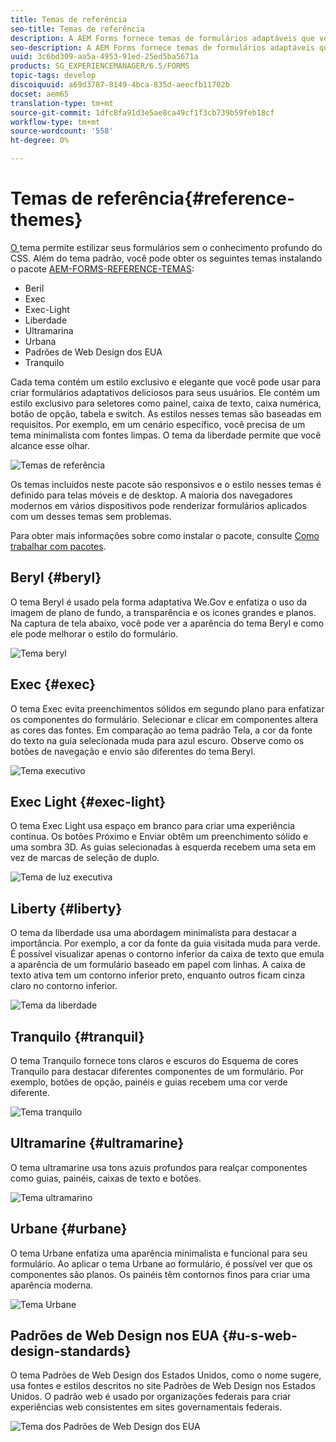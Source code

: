 ```yaml
---
title: Temas de referência
seo-title: Temas de referência
description: A AEM Forms fornece temas de formulários adaptáveis que você pode obter da Distribuição de software e usar para criar um estilo de formulário.
seo-description: A AEM Forms fornece temas de formulários adaptáveis que você pode obter da Distribuição de software e usar para criar um estilo de formulário.
uuid: 3c6bd309-aa5a-4953-91ed-25ed5ba5671a
products: SG_EXPERIENCEMANAGER/6.5/FORMS
topic-tags: develop
discoiquuid: a69d3787-8149-4bca-835d-aeecfb11702b
docset: aem65
translation-type: tm+mt
source-git-commit: 1dfc8fa91d3e5ae8ca49cf1f3cb739b59feb18cf
workflow-type: tm+mt
source-wordcount: '558'
ht-degree: 0%

---
```



# Temas de referência{#reference-themes}

[O ](../../forms/using/themes.md) tema permite estilizar seus formulários sem o conhecimento profundo do CSS. Além do tema padrão, você pode obter os seguintes temas instalando o pacote [AEM-FORMS-REFERENCE-TEMAS](https://www.adobeaemcloud.com/content/marketplace/marketplaceProxy.html?packagePath=/content/companies/public/adobe/packages/cq630/fd/AEM-FORMS-6.3-REFERENCE-THEMES):

* Beril
* Exec
* Exec-Light
* Liberdade
* Ultramarina
* Urbana
* Padrões de Web Design dos EUA
* Tranquilo

Cada tema contém um estilo exclusivo e elegante que você pode usar para criar formulários adaptativos deliciosos para seus usuários. Ele contém um estilo exclusivo para seletores como painel, caixa de texto, caixa numérica, botão de opção, tabela e switch. As estilos nesses temas são baseadas em requisitos. Por exemplo, em um cenário específico, você precisa de um tema minimalista com fontes limpas. O tema da liberdade permite que você alcance esse olhar.

![Temas de referência](assets/ref-themes.png)

Os temas incluídos neste pacote são responsivos e o estilo nesses temas é definido para telas móveis e de desktop. A maioria dos navegadores modernos em vários dispositivos pode renderizar formulários aplicados com um desses temas sem problemas.

Para obter mais informações sobre como instalar o pacote, consulte [Como trabalhar com pacotes](/help/sites-administering/package-manager.md).

## Beryl {#beryl}

O tema Beryl é usado pela forma adaptativa We.Gov e enfatiza o uso da imagem de plano de fundo, a transparência e os ícones grandes e planos. Na captura de tela abaixo, você pode ver a aparência do tema Beryl e como ele pode melhorar o estilo do formulário.

![Tema beryl](assets/beryl.png)

<!--[Click to enlarge

](assets/beryl-1.png)-->

## Exec {#exec}

O tema Exec evita preenchimentos sólidos em segundo plano para enfatizar os componentes do formulário. Selecionar e clicar em componentes altera as cores das fontes. Em comparação ao tema padrão Tela, a cor da fonte do texto na guia selecionada muda para azul escuro. Observe como os botões de navegação e envio são diferentes do tema Beryl.

![Tema executivo](assets/exec.png)

<!--[Click to enlarge

](assets/exec-1.png)-->

## Exec Light {#exec-light}

O tema Exec Light usa espaço em branco para criar uma experiência contínua. Os botões Próximo e Enviar obtêm um preenchimento sólido e uma sombra 3D. As guias selecionadas à esquerda recebem uma seta em vez de marcas de seleção de duplo.

![Tema de luz executiva](assets/exec-light.png)

<!--[Click to enlarge

](assets/exec-light-1.png)-->

## Liberty {#liberty}

O tema da liberdade usa uma abordagem minimalista para destacar a importância. Por exemplo, a cor da fonte da guia visitada muda para verde. É possível visualizar apenas o contorno inferior da caixa de texto que emula a aparência de um formulário baseado em papel com linhas. A caixa de texto ativa tem um contorno inferior preto, enquanto outros ficam cinza claro no contorno inferior.

![Tema da liberdade](assets/liberty.png)

<!--[Click to enlarge

](assets/liberty-1.png)-->

## Tranquilo {#tranquil}

O tema Tranquilo fornece tons claros e escuros do Esquema de cores Tranquilo para destacar diferentes componentes de um formulário. Por exemplo, botões de opção, painéis e guias recebem uma cor verde diferente.

![Tema tranquilo](assets/tranquil.png)

<!--[Click to enlarge

](assets/tranquil-1.png)-->

## Ultramarine {#ultramarine}

O tema ultramarine usa tons azuis profundos para realçar componentes como guias, painéis, caixas de texto e botões.

![Tema ultramarino](assets/ultramarine.png)

<!--[Click to enlarge](assets/ultramarine-1.png)-->

## Urbane {#urbane}

O tema Urbane enfatiza uma aparência minimalista e funcional para seu formulário. Ao aplicar o tema Urbane ao formulário, é possível ver que os componentes são planos. Os painéis têm contornos finos para criar uma aparência moderna.

![Tema Urbane](assets/urbane.png)

<!--[Click to enlarge

](assets/urbane-1.png)-->

## Padrões de Web Design nos EUA {#u-s-web-design-standards}

O tema Padrões de Web Design dos Estados Unidos, como o nome sugere, usa fontes e estilos descritos no site Padrões de Web Design nos Estados Unidos. O padrão web é usado por organizações federais para criar experiências web consistentes em sites governamentais federais.

![Tema dos Padrões de Web Design dos EUA](assets/us-web-standards.png)

<!--[Click to enlarge

](assets/usgov.png)-->
